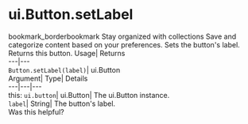  
#  ui.Button.setLabel 
bookmark_borderbookmark Stay organized with collections  Save and categorize content based on your preferences.
Sets the button's label. 
Returns this button.
Usage| Returns  
---|---  
`Button.setLabel(label)`| ui.Button  
Argument| Type| Details  
---|---|---  
this: `ui.button`| ui.Button| The ui.Button instance.  
`label`| String| The button's label.  
Was this helpful?
